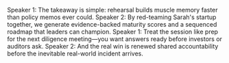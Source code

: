 Speaker 1: The takeaway is simple: rehearsal builds muscle memory faster than policy memos ever could.
Speaker 2: By red-teaming Sarah's startup together, we generate evidence-backed maturity scores and a sequenced roadmap that leaders can champion.
Speaker 1: Treat the session like prep for the next diligence meeting—you want answers ready before investors or auditors ask.
Speaker 2: And the real win is renewed shared accountability before the inevitable real-world incident arrives.
